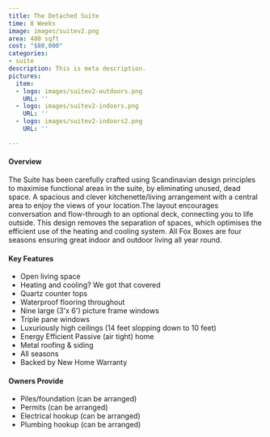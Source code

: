 ```yaml
---
title: The Detached Suite
time: 8 Weeks
image: images/suitev2.png
area: 480 sqft
cost: "$80,000"
categories:
- suite
description: This is meta description.
pictures:
  item:
  - logo: images/suitev2-outdoors.png
    URL: ''
  - logo: images/suitev2-indoors.png
    URL: ''
  - logo: images/suitev2-indoors2.png
    URL: ''

---
```

#### Overview

The Suite has been carefully crafted using Scandinavian design principles to maximise functional areas in the suite, by eliminating unused, dead space. A spacious and clever kitchenette/living arrangement with a central area to enjoy the views of your location.The layout encourages conversation and flow-through to an optional deck, connecting you to life outside. This design removes the separation of spaces, which optimises the efficient use of the heating and cooling system. All Fox Boxes are four seasons ensuring great indoor and outdoor living all year round.

#### Key Features

* Open living space
* Heating and cooling? We got that covered
* Quartz counter tops
* Waterproof flooring throughout
* Nine large (3'x 6') picture frame windows
* Triple pane windows
* Luxuriously high ceilings (14 feet slopping down to 10 feet)
* Energy Efficient Passive (air tight) home
* Metal roofing & siding
* All seasons
* Backed by New Home Warranty

#### 
#### Owners Provide

* Piles/foundation (can be arranged)
* Permits  (can be arranged)
* Electrical hookup (can be arranged)
* Plumbing hookup (can be arranged)
